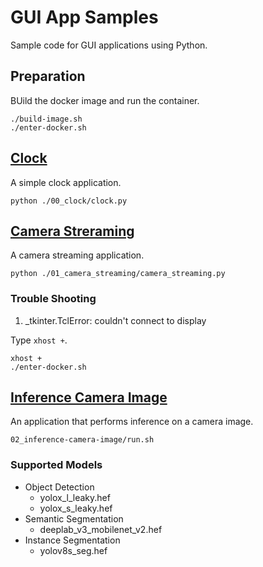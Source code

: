 # GUI App Samples

Sample code for GUI applications using Python.

## Preparation

BUild the docker image and run the container.

```
./build-image.sh
./enter-docker.sh
```

## [Clock](./00_clock)

A simple clock application.

```
python ./00_clock/clock.py
```

## [Camera Streraming](./01_camera_streaming)

A camera streaming application.

```
python ./01_camera_streaming/camera_streaming.py
```

### Trouble Shooting

1. _tkinter.TclError: couldn't connect to display

Type `xhost +`.

```
xhost +
./enter-docker.sh
```

## [Inference Camera Image](./02_inference-camera-image)

An application that performs inference on a camera image.

```
02_inference-camera-image/run.sh
```

### Supported Models

- Object Detection
    - yolox_l_leaky.hef
    - yolox_s_leaky.hef
- Semantic Segmentation
    - deeplab_v3_mobilenet_v2.hef
- Instance Segmentation
    - yolov8s_seg.hef
